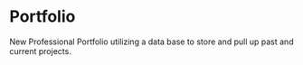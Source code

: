 # Portfolio
New Professional Portfolio utilizing a data base to store and pull up past and current projects. 
